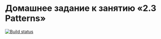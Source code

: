 # Домашнее задание к занятию «2.3 Patterns»
[![Build status](https://ci.appveyor.com/api/projects/status/lrac4xo11rrxiwjr?svg=true)](https://ci.appveyor.com/project/Ponomarevr/changedatecarddelivery)